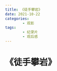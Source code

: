 ```yaml
---
title: 《徒手攀岩》
date: 2021-10-22
categories:
        - 观影
tags:
        - 纪录片
        - 观后感
---
```


# 《徒手攀岩》
